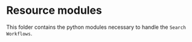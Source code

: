 # Resource modules

This folder contains the python modules necessary to handle the `Search Workflows`. 


